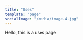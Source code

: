 ```yaml
---
title: "Uses"
template: "page"
socialImage: "/media/image-4.jpg"
---
```

Hello, this is a uses page
